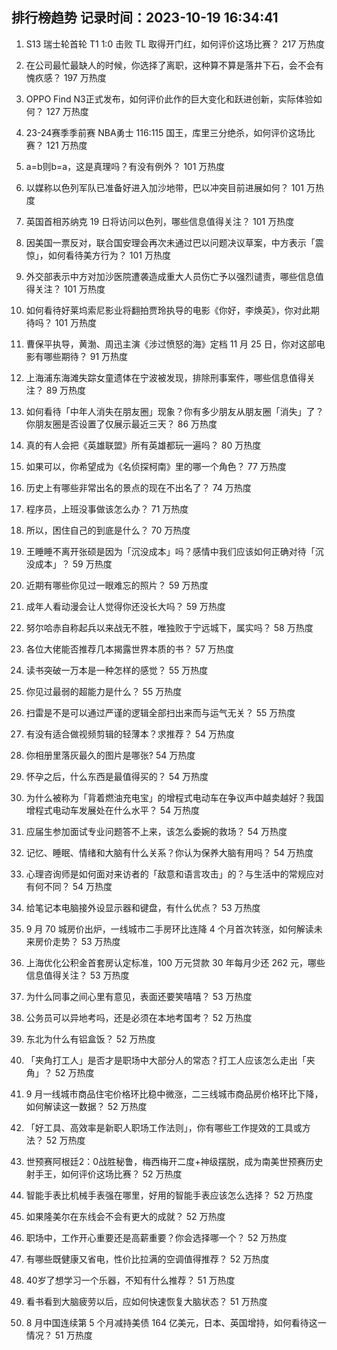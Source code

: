 
## 排行榜趋势 记录时间：2023-10-19 16:34:41
  
  1. S13 瑞士轮首轮 T1 1:0 击败 TL 取得开门红，如何评价这场比赛？ 217 万热度
    
  2. 在公司最忙最缺人的时候，你选择了离职，这种算不算是落井下石，会不会有愧疚感？ 197 万热度
    
  3. OPPO Find N3正式发布，如何评价此作的巨大变化和跃进创新，实际体验如何？ 127 万热度
    
  4. 23-24赛季季前赛 NBA勇士 116:115 国王，库里三分绝杀，如何评价这场比赛？ 121 万热度
    
  5. a=b则b=a，这是真理吗？有没有例外？ 101 万热度
    
  6. 以媒称以色列军队已准备好进入加沙地带，巴以冲突目前进展如何？ 101 万热度
    
  7. 英国首相苏纳克 19 日将访问以色列，哪些信息值得关注？ 101 万热度
    
  8. 因美国一票反对，联合国安理会再次未通过巴以问题决议草案，中方表示「震惊」，如何看待美方行为？ 101 万热度
    
  9. 外交部表示中方对加沙医院遭袭造成重大人员伤亡予以强烈谴责，哪些信息值得关注？ 101 万热度
    
  10. 如何看待好莱坞索尼影业将翻拍贾玲执导的电影《你好，李焕英》，你对此期待吗？ 101 万热度
    
  11. 曹保平执导，黄渤、周迅主演《涉过愤怒的海》定档 11 月 25 日，你对这部电影有哪些期待？ 91 万热度
    
  12. 上海浦东海滩失踪女童遗体在宁波被发现，排除刑事案件，哪些信息值得关注？ 89 万热度
    
  13. 如何看待「中年人消失在朋友圈」现象？你有多少朋友从朋友圈「消失」了？你朋友圈是否设置了仅展示最近三天？ 86 万热度
    
  14. 真的有人会把《英雄联盟》所有英雄都玩一遍吗？ 80 万热度
    
  15. 如果可以，你希望成为《名侦探柯南》里的哪一个角色？ 77 万热度
    
  16. 历史上有哪些非常出名的景点的现在不出名了？ 74 万热度
    
  17. 程序员，上班没事做该怎么办？ 71 万热度
    
  18. 所以，困住自己的到底是什么？ 70 万热度
    
  19. 王睡睡不离开张硕是因为「沉没成本」吗？感情中我们应该如何正确对待「沉没成本」？ 59 万热度
    
  20. 近期有哪些你见过一眼难忘的照片？ 59 万热度
    
  21. 成年人看动漫会让人觉得你还没长大吗？ 59 万热度
    
  22. 努尔哈赤自称起兵以来战无不胜，唯独败于宁远城下，属实吗？ 58 万热度
    
  23. 各位大佬能否推荐几本揭露世界本质的书？ 57 万热度
    
  24. 读书突破一万本是一种怎样的感觉？ 55 万热度
    
  25. 你见过最弱的超能力是什么？ 55 万热度
    
  26. 扫雷是不是可以通过严谨的逻辑全部扫出来而与运气无关？ 55 万热度
    
  27. 有没有适合做视频剪辑的轻薄本？求推荐？ 54 万热度
    
  28. 你相册里落灰最久的图片是哪张? 54 万热度
    
  29. 怀孕之后，什么东西是最值得买的？ 54 万热度
    
  30. 为什么被称为「背着燃油充电宝」的增程式电动车在争议声中越卖越好？我国增程式电动车发展处在什么水平？ 54 万热度
    
  31. 应届生参加面试专业问题答不上来，该怎么委婉的救场？ 54 万热度
    
  32. 记忆、睡眠、情绪和大脑有什么关系？你认为保养大脑有用吗？ 54 万热度
    
  33. 心理咨询师是如何面对来访者的「敌意和语言攻击」的？与生活中的常规应对有何不同？ 54 万热度
    
  34. 给笔记本电脑接外设显示器和键盘，有什么优点？ 53 万热度
    
  35. 9 月 70 城房价出炉，一线城市二手房环比连降 4 个月首次转涨，如何解读未来房价走势？ 53 万热度
    
  36. 上海优化公积金首套房认定标准，100 万元贷款 30 年每月少还 262 元，哪些信息值得关注？ 53 万热度
    
  37. 为什么同事之间心里有意见，表面还要笑嘻嘻？ 53 万热度
    
  38. 公务员可以异地考吗，还是必须在本地考国考？ 52 万热度
    
  39. 东北为什么有铝盒饭？ 52 万热度
    
  40. 「夹角打工人」是否才是职场中大部分人的常态？打工人应该怎么走出「夹角」？ 52 万热度
    
  41. 9 月一线城市商品住宅价格环比稳中微涨，二三线城市商品房价格环比下降，如何解读这一数据？ 52 万热度
    
  42. 「好工具、高效率是新职人职场工作法则」，你有哪些工作提效的工具或方法？ 52 万热度
    
  43. 世预赛阿根廷2：0战胜秘鲁，梅西梅开二度+神级摆脱，成为南美世预赛历史射手王，如何评价这场比赛？ 52 万热度
    
  44. 智能手表比机械手表强在哪里，好用的智能手表应该怎么选择？ 52 万热度
    
  45. 如果隆美尔在东线会不会有更大的成就？ 52 万热度
    
  46. 职场中，工作开心重要还是高薪重要？你会选择哪一个？ 52 万热度
    
  47. 有哪些既健康又省电，性价比拉满的空调值得推荐？ 52 万热度
    
  48. 40岁了想学习一个乐器，不知有什么推荐？ 51 万热度
    
  49. 看书看到大脑疲劳以后，应如何快速恢复大脑状态？ 51 万热度
    
  50. 8 月中国连续第 5 个月减持美债 164 亿美元，日本、英国增持，如何看待这一情况？ 51 万热度
    